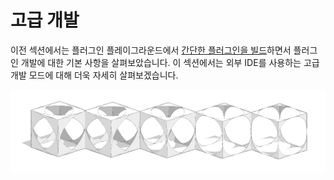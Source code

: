 # 고급 개발

이전 섹션에서는 플러그인 플레이그라운드에서 [간단한 플러그인을 빌드](../your-first-plugin/)하면서 플러그인 개발에 대한 기본 사항을 살펴보았습니다. 이 섹션에서는 외부 IDE를 사용하는 고급 개발 모드에 대해 더욱 자세히 살펴보겠습니다.

![](../../../.gitbook/assets/c22.PNG)

